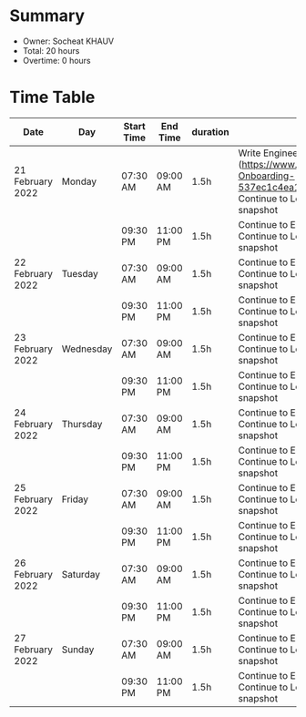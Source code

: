 # Summary

* Owner: Socheat KHAUV
* Total: 20 hours
* Overtime: 0 hours

# Time Table

| Date             | Day       | Start Time | End Time | duration | Task                                                                                                                                                                             |
|------------------|-----------|------------|----------|----------|----------------------------------------------------------------------------------------------------------------------------------------------------------------------------------|
| 21 February 2022 | Monday    | 07:30 AM   | 09:00 AM | 1.5h     | Write Engineering-Onboarding (https://www.notion.so/harmonyone/Engineering-Onboarding-537ec1c4ea114182a70f333de11bd2fa) and Continue to Learn Validator, RPC, bootnode, snapshot |
|                  |           | 09:30 PM   | 11:00 PM | 1.5h     | Continue to Engineering-Onboarding and Continue to Learn Validator, RPC, bootnode, snapshot                                                                                      |
| 22 February 2022 | Tuesday   | 07:30 AM   | 09:00 AM | 1.5h     | Continue to Engineering-Onboarding and Continue to Learn Validator, RPC, bootnode, snapshot                                                                                      |
|                  |           | 09:30 PM   | 11:00 PM | 1.5h     | Continue to Engineering-Onboarding and Continue to Learn Validator, RPC, bootnode, snapshot                                                                                      |
| 23 February 2022 | Wednesday | 07:30 AM   | 09:00 AM | 1.5h     | Continue to Engineering-Onboarding and Continue to Learn Validator, RPC, bootnode, snapshot                                                                                      |
|                  |           | 09:30 PM   | 11:00 PM | 1.5h     | Continue to Engineering-Onboarding and Continue to Learn Validator, RPC, bootnode, snapshot                                                                                      |
| 24 February 2022 | Thursday  | 07:30 AM   | 09:00 AM | 1.5h     | Continue to Engineering-Onboarding and Continue to Learn Validator, RPC, bootnode, snapshot                                                                                      |
|                  |           | 09:30 PM   | 11:00 PM | 1.5h     | Continue to Engineering-Onboarding and Continue to Learn Validator, RPC, bootnode, snapshot                                                                                      |
| 25 February 2022 | Friday    | 07:30 AM   | 09:00 AM | 1.5h     | Continue to Engineering-Onboarding and Continue to Learn Validator, RPC, bootnode, snapshot                                                                                      |
|                  |           | 09:30 PM   | 11:00 PM | 1.5h     | Continue to Engineering-Onboarding and Continue to Learn Validator, RPC, bootnode, snapshot                                                                                      |
| 26 February 2022 | Saturday  | 07:30 AM   | 09:00 AM | 1.5h     | Continue to Engineering-Onboarding and Continue to Learn Validator, RPC, bootnode, snapshot                                                                                      |
|                  |           | 09:30 PM   | 11:00 PM | 1.5h     | Continue to Engineering-Onboarding and Continue to Learn Validator, RPC, bootnode, snapshot                                                                                      |
| 27 February 2022 | Sunday    | 07:30 AM   | 09:00 AM | 1.5h     | Continue to Engineering-Onboarding and Continue to Learn Validator, RPC, bootnode, snapshot                                                                                      |
|                  |           | 09:30 PM   | 11:00 PM | 1.5h     | Continue to Engineering-Onboarding and Continue to Learn Validator, RPC, bootnode, snapshot                                                                                      |
